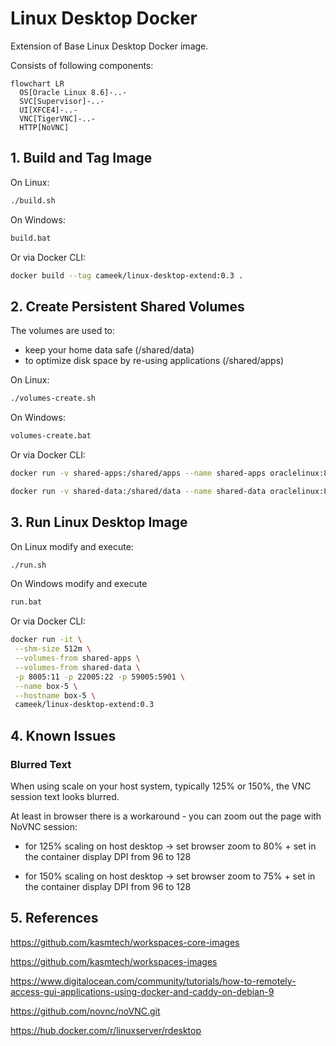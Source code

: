 # Linux Desktop Docker

Extension of Base Linux Desktop Docker image.

Consists of following components:

```mermaid
flowchart LR
  OS[Oracle Linux 8.6]-..-
  SVC[Supervisor]-..-
  UI[XFCE4]-..-
  VNC[TigerVNC]-..-
  HTTP[NoVNC]
```

## 1. Build and Tag Image

On Linux:
```sh
./build.sh
```
On Windows:
```bat
build.bat
```
Or via Docker CLI:
```sh
docker build --tag cameek/linux-desktop-extend:0.3 .
```

## 2. Create Persistent Shared Volumes

The volumes are used to:
- keep your home data safe (/shared/data)
- to optimize disk space by re-using applications (/shared/apps)

On Linux:
```sh
./volumes-create.sh
```
On Windows:
```bat
volumes-create.bat
```
Or via Docker CLI:
```sh
docker run -v shared-apps:/shared/apps --name shared-apps oraclelinux:8.6 /bin/bash
```
```sh
docker run -v shared-data:/shared/data --name shared-data oraclelinux:8.6 /bin/bash
```


## 3. Run Linux Desktop Image

On Linux modify and execute:
```sh
./run.sh
```
On Windows modify and execute
```bat
run.bat
```
Or via Docker CLI:
```sh
docker run -it \
 --shm-size 512m \
 --volumes-from shared-apps \
 --volumes-from shared-data \
 -p 8005:11 -p 22005:22 -p 59005:5901 \
 --name box-5 \
 --hostname box-5 \
 cameek/linux-desktop-extend:0.3
```


## 4. Known Issues

### Blurred Text

When using scale on your host system, typically 125% or 150%, the VNC session text looks blurred.

At least in browser there is a workaround - you can zoom out the page with NoVNC session:

* for 125% scaling on host desktop -> set browser zoom to 80% + set in the container display DPI from 96 to 128

* for 150% scaling on host desktop -> set browser zoom to 75% + set in the container display DPI from 96 to 128



## 5. References

https://github.com/kasmtech/workspaces-core-images

https://github.com/kasmtech/workspaces-images

https://www.digitalocean.com/community/tutorials/how-to-remotely-access-gui-applications-using-docker-and-caddy-on-debian-9

https://github.com/novnc/noVNC.git

https://hub.docker.com/r/linuxserver/rdesktop
